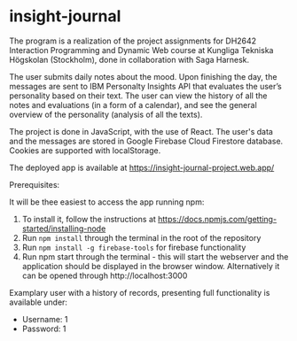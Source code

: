 # insight-journal
The program is a realization of the project assignments for DH2642 Interaction Programming and Dynamic Web course at Kungliga Tekniska Högskolan (Stockholm), done in collaboration with Saga Harnesk.

The user submits daily notes about the mood. Upon finishing the day, the messages are sent to IBM Personalty Insights API that evaluates the user’s personality based on their text. The user can view the history of all the notes and evaluations (in a form of a calendar), and see the general overview of the personality (analysis of all the texts).

The project is done in JavaScript, with the use of React. The user's data and the messages are stored in Google Firebase Cloud Firestore database. Cookies are supported with localStorage.

The deployed app is available at https://insight-journal-project.web.app/

Prerequisites:

It will be thee easiest to access the app running npm:
1. To install it, follow the instructions at https://docs.npmjs.com/getting-started/installing-node
2. Run `npm install` through the terminal in the root of the repository
3. Run `npm install -g firebase-tools` for firebase functionality
4. Run npm start through the terminal - this will start the webserver and the application should be displayed in the browser window. Alternatively it can be opened through http://localhost:3000

Examplary user with a history of records, presenting full functionality is available under:
- Username: 1
- Password: 1
